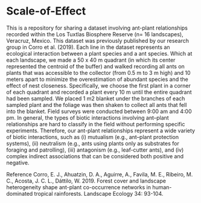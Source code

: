 # Scale-of-Effect

This is a repository for sharing a dataset involving ant-plant relationships recorded within the Los Tuxtlas Biosphere Reserve (n= 16 landscapes), Veracruz, Mexico. This dataset was previously published by our research group in Corro et al. (2019). 
Each line in the dataset represents an ecological interaction between a plant species and a ant species.
Which at each landscape, we made a 50 x 40 m quadrant (in which its center represented the centroid of the buffer) and walked recording all ants on plants that was accessible to the collector (from 0.5 m to 3 m high) and 10 meters apart to minimize the overestimation of abundant species and the effect of nest closeness. Specifically, we choose the first plant in a corner of each quadrant and recorded a plant every 10 m until the entire quadrant had been sampled. We placed 1 m2 blanket under the branches of each sampled plant and the foliage was then shaken to collect all ants that fell into the blanket. Field surveys were conducted between 9:00 am and 4:00 pm. In general, the types of biotic interactions involving ant–plant relationships are hard to classify in the field without performing specific experiments. Therefore, our ant-plant relationships represent a wide variety of biotic interactions, such as (i) mutualism (e.g., ant–plant protection systems), (ii) neutralism (e.g., ants using plants only as substrates for foraging and patrolling), (iii) antagonism (e.g., leaf-cutter ants), and (iv) complex indirect associations that can be considered both positive and negative. 

Reference
Corro, E. J., Ahuatzin, D. A., Aguirre, A., Favila, M. E., Ribeiro, M. C., Acosta, J. C. L., Dáttilo, W. 2019. Forest cover and landscape heterogeneity shape ant-plant co-occurrence networks in human-dominated tropical rainforests. Landscape Ecology 34: 93-104.
